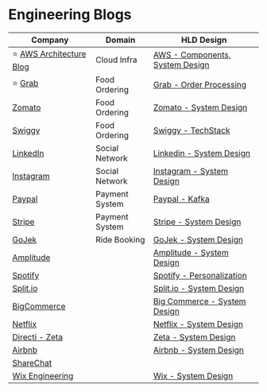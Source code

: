 # Engineering Blogs

| Company                                                                    | Domain         | HLD Design                                                                         |
|----------------------------------------------------------------------------|----------------|------------------------------------------------------------------------------------|
| :star: [AWS Architecture Blog](https://aws.amazon.com/blogs/architecture/) | Cloud Infra    | [AWS - Components, System Design](2_AWSServices/Readme.md)                         |
| :star: [Grab](https://engineering.grab.com/)                               | Food Ordering  | [Grab - Order Processing](1_TechStacksRealApps/GrabTechStack/Readme.md)            |
| [Zomato](https://blog.zomato.com/author/engineering)                       | Food Ordering  | [Zomato - System Design](0_HLDUseCasesProblems/FoodOrderingZomatoSwiggy/Readme.md) |
| [Swiggy](https://bytes.swiggy.com/)                                        | Food Ordering  | [Swiggy - TechStack](1_TechStacksRealApps/SwiggyTechStack.md)                      |
| [LinkedIn](https://engineering.linkedin.com/)                              | Social Network | [Linkedin - System Design](1_TechStacksRealApps/LinkedInTechStack.md)              |
| [Instagram](https://medium.com/@InstagramEng)                              | Social Network | [Instagram - System Design](1_TechStacksRealApps/InstagramTechStack.md)            |
| [Paypal](https://medium.com/paypal-tech)                                   | Payment System | [Paypal - Kafka](1_TechStacksRealApps/PayPalTechStack.md)                          |
| [Stripe](https://stripe.com/blog/engineering)                              | Payment System | [Stripe - System Design](1_TechStacksRealApps/StripeTechStack.md)                  |
| [GoJek](https://www.gojek.io/blog)                                         | Ride Booking   | [GoJek - System Design](1_TechStacksRealApps/GoJekTechStack.md)                    |
| [Amplitude](https://amplitude.com/blog)                                    |                | [Amplitude - System Design](1_TechStacksRealApps/AmplitudeSystemDesign/Readme.md)  |
| [Spotify](https://engineering.atspotify.com/)                              |                | [Spotify - Personalization](1_TechStacksRealApps/PersonalizationSpotify/Readme.md) |
| [Split.io](https://www.split.io/blog)                                      |                | [Split.io - System Design](1_TechStacksRealApps/SplitIOTechStack.md)               |
| [BigCommerce](https://www.bigeng.io/)                                      |                | [Big Commerce - System Design](1_TechStacksRealApps/BigCommerce/Readme.md)         |
| [Netflix](https://netflixtechblog.com/)                                    |                | [Netflix - System Design](1_TechStacksRealApps/NetflixTechStack.md)                |
| [Directi - Zeta](https://engineering.zeta.tech)                            |                | [Zeta - System Design](1_TechStacksRealApps/DirectITechStack.md)                   |
| [Airbnb](https://medium.com/airbnb-engineering)                            |                | [Airbnb - System Design](1_TechStacksRealApps/AirbnbSystemDesign/Readme.md)        |
| [ShareChat](https://sharechat.com/team/engineering)                        |                |                                                                                    |
| [Wix Engineering](https://medium.com/wix-engineering/)                     |                | [Wix - System Design](1_TechStacksRealApps/WixTechStack.md)                        |